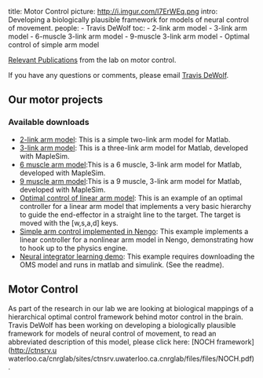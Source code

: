 title: Motor Control
picture: http://i.imgur.com/l7ErWEq.png
intro: Developing a biologically plausible framework for models of neural control of movement.
people:
    - Travis DeWolf
toc:
    - 2-link arm model
    - 3-link arm model
    - 6-muscle 3-link arm model
    - 9-muscle 3-link arm model
    - Optimal control of simple arm model

[Relevant
Publications](http://ctnsrv.uwaterloo.ca/cnrglab/publications?f[search]=motor)
from the lab on motor control.

If you have any questions or comments, please email [Travis
DeWolf](http://ctnsrv.uwaterloo.ca/cnrglab/user/21#).

## Our motor projects

### Available downloads

  * [2-link arm model](motor-2link): This is a simple two-link arm model for Matlab.
  * [3-link arm model](motor-3link): This is a three-link arm model for Matlab, developed with MapleSim.
  * [6 muscle arm model](motor-6muscle):This is a 6 muscle, 3-link arm model for Matlab, developed with MapleSim.
  * [9 muscle arm model](motor-9muscle):This is a 9 muscle, 3-link arm model for Matlab, developed with MapleSim.
  * [Optimal control of linear arm model](motor-2linkopctrl): This is an example of an optimal controller for a linear arm model that implements a very basic hierarchy to guide the end-effector in a straight line to the target. The target is moved with the [w,s,a,d] keys.
  * [Simple arm control implemented in Nengo](?q=node/599): This example implements a linear controller for a nonlinear arm model in Nengo, demonstrating how to hook up to the physics engine.
  * [Neural integrator learning demo](http://compneuro.uwaterloo.ca/cnrglab/?q=system/files/NIdemo.zip): This example requires downloading the OMS model and runs in matlab and simulink. (See the readme).

## **Motor Control**

As part of the research in our lab we are looking at biological mappings of a
hierarchical optimal control framework behind motor control in the brain.
Travis DeWolf has been working on developing a biologically plausible
framework for models of neural control of movement, to read an abbreviated
description of this model, please click here: [NOCH framework](http://ctnsrv.u
waterloo.ca/cnrglab/sites/ctnsrv.uwaterloo.ca.cnrglab/files/files/NOCH.pdf).
